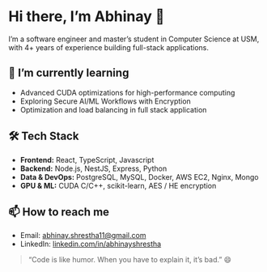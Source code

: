 # Hi there, I’m Abhinay 👋

I’m a software engineer and master’s student in Computer Science at USM, with 4+ years of experience building full-stack applications.

## 🌱 I’m currently learning
- Advanced CUDA optimizations for high-performance computing  
- Exploring Secure AI/ML Workflows with Encryption
- Optimization and load balancing in full stack application

## 🛠️ Tech Stack
- **Frontend:** React, TypeScript, Javascript  
- **Backend:** Node.js, NestJS, Express, Python  
- **Data & DevOps:** PostgreSQL, MySQL, Docker, AWS EC2, Nginx, Mongo  
- **GPU & ML:** CUDA C/C++, scikit-learn, AES / HE encryption

## 📫 How to reach me
- Email: abhinay.shrestha11@gmail.com
- LinkedIn: [linkedin.com/in/abhinayshrestha](https://linkedin.com/in/abhinayshrestha)  

> “Code is like humor. When you have to explain it, it’s bad.” 😄
